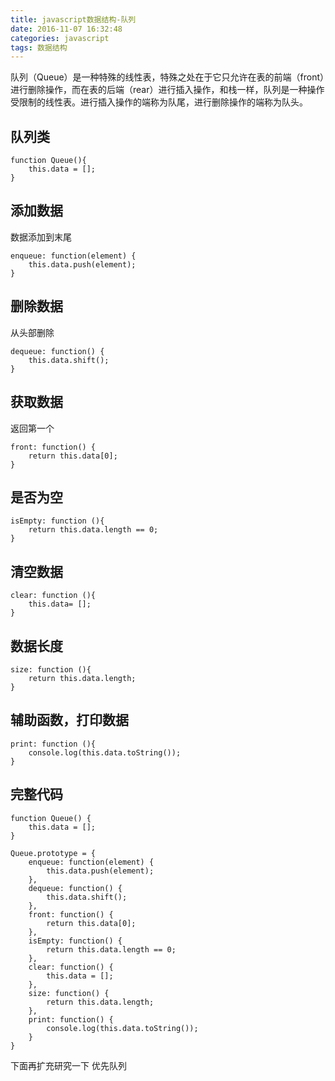```yaml
---
title: javascript数据结构-队列
date: 2016-11-07 16:32:48
categories: javascript
tags: 数据结构
---
```


队列（Queue）是一种特殊的线性表，特殊之处在于它只允许在表的前端（front）进行删除操作，而在表的后端（rear）进行插入操作，和栈一样，队列是一种操作受限制的线性表。进行插入操作的端称为队尾，进行删除操作的端称为队头。

## 队列类
```
function Queue(){
	this.data = [];
}
```
## 添加数据
数据添加到末尾
```
enqueue: function(element) {
	this.data.push(element);
}
```

## 删除数据
从头部删除
```
dequeue: function() {
	this.data.shift();
}
```

## 获取数据
返回第一个
```
front: function() {
	return this.data[0];
}
```
## 是否为空
```
isEmpty: function (){
	return this.data.length == 0;
}
```

## 清空数据
```
clear: function (){
	this.data= [];
}
```

## 数据长度
```
size: function (){
	return this.data.length;
}
```

## 辅助函数，打印数据
```
print: function (){
	console.log(this.data.toString());
}
```
## 完整代码
```
function Queue() {
	this.data = [];
}

Queue.prototype = {
	enqueue: function(element) {
		this.data.push(element);
	},
	dequeue: function() {
		this.data.shift();
	},
	front: function() {
		return this.data[0];
	},
	isEmpty: function() {
		return this.data.length == 0;
	},
	clear: function() {
		this.data = [];
	},
	size: function() {
		return this.data.length;
	},
	print: function() {
		console.log(this.data.toString());
	}
}
```
下面再扩充研究一下  优先队列